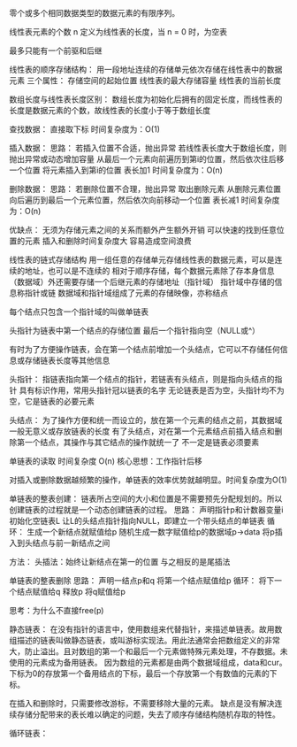 零个或多个相同数据类型的数据元素的有限序列。

线性表元素的个数 n 定义为线性表的长度，当 n = 0 时，为空表

最多只能有一个前驱和后继

线性表的顺序存储结构：
用一段地址连续的存储单元依次存储在线性表中的数据元素
三个属性：
存储空间的起始位置
线性表的最大存储容量
线性表的当前长度

数组长度与线性表长度区别：
数组长度为初始化后拥有的固定长度，而线性表的长度是数据元素的个数，故线性表的长度小于等于数组长度

查找数据：
直接取下标
时间复杂度为：O(1)

插入数据：
思路：
若插入位置不合适，抛出异常
若线性表长度大于数组长度，则抛出异常或动态增加容量
从最后一个元素向前遍历到第i的位置，然后依次往后移一个位置
将元素插入到第i的位置
表长加1
时间复杂度为：O(n)

删除数据：
思路：
若删除位置不合理，抛出异常
取出删除元素
从删除元素位置向后遍历到最后一个元素位置，然后依次向前移动一个位置
表长减1
时间复杂度为：O(n)

优缺点：
无须为存储元素之间的关系而额外产生额外开销
可以快速的找到任意位置的元素
插入和删除时间复杂度大
容易造成空间浪费

线性表的链式存储结构
用一组任意的存储单元存储线性表的数据元素，可以是连续的地址，也可以是不连续的
相对于顺序存储，每个数据元素除了存本身信息（数据域）外还需要存储一个后继元素的存储地址（指针域）
指针域中存储的信息称指针或链
数据域和指针域组成了元素的存储映像，亦称结点

每个结点只包含一个指针域的叫做单链表

头指针为链表中第一个结点的存储位置
最后一个指针指向空（NULL或^）

有时为了方便操作链表，会在第一个结点前增加一个头结点，它可以不存储任何信息或存储链表长度等其他信息

头指针：
指链表指向第一个结点的指针，若链表有头结点，则是指向头结点的指针
具有标识作用，常用头指针冠以链表的名字
无论链表是否为空，头指针均不为空，它是链表的必要元素

头结点：
为了操作方便和统一而设立的，放在第一个元素的结点之前，其数据域一般无意义或存放链表的长度
有了头结点，对在第一个元素结点前插入结点和删除第一个结点，其操作与其它结点的操作就统一了
不一定是链表必须要素

单链表的读取
时间复杂度 O(n)
核心思想：工作指针后移

对插入或删除数据越频繁的操作，单链表的效率优势就越明显。时间复杂度为O(1)

单链表的整表创建：
链表所占空间的大小和位置是不需要预先分配规划的。所以创建链表的过程就是一个动态创建链表的过程。
思路：
声明指针p和计数器变量i
初始化空链表L
让L的头结点指针指向NULL，即建立一个带头结点的单链表
循环：
  生成一个新结点就赋值给p
  随机生成一数字赋值给p的数据域p->data
  将p插入到头结点与前一新结点之间

  方法：
  头插法：始终让新结点在第一的位置
  与之相反的是尾插法

单链表的整表删除
思路：
声明一结点p和q
将第一个结点赋值给p
循环：
  将下一个结点赋值给q
  释放p
  将q赋值给p

思考：为什么不直接free(p)

静态链表：
在没有指针的语言中，使用数组来代替指针，来描述单链表。故用数组描述的链表叫做静态链表，或叫游标实现法。用此法通常会把数组定义的非常大，防止溢出。且对数组的第一个和最后一个元素做特殊元素处理，不存数据。未使用的元素成为备用链表。
因为数组的元素都是由两个数据域组成，data和cur。
下标为0的存放第一个备用结点的下标，最后一个存放第一个有数值的元素的下标。

在插入和删除时，只需要修改游标，不需要移除大量的元素。
缺点是没有解决连续存储分配带来的表长难以确定的问题，失去了顺序存储结构随机存取的特性。

循环链表：



